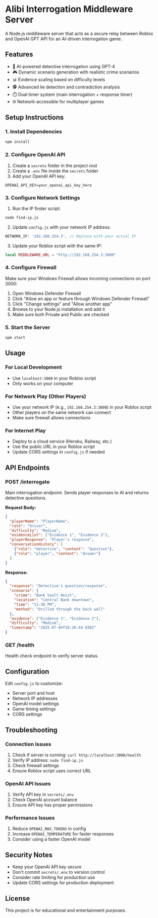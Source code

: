 # Alibi Interrogation Middleware Server

A Node.js middleware server that acts as a secure relay between Roblox and OpenAI GPT API for an AI-driven interrogation game.

## Features

- 🤖 AI-powered detective interrogation using GPT-4
- 🎮 Dynamic scenario generation with realistic crime scenarios
- 📊 Evidence scaling based on difficulty levels
- 🕵️ Advanced lie detection and contradiction analysis
- ⏱️ Dual timer system (main interrogation + response timer)
- 🌐 Network-accessible for multiplayer games

## Setup Instructions

### 1. Install Dependencies
```bash
npm install
```

### 2. Configure OpenAI API
1. Create a `secrets` folder in the project root
2. Create a `.env` file inside the `secrets` folder
3. Add your OpenAI API key:
```
OPENAI_API_KEY=your_openai_api_key_here
```

### 3. Configure Network Settings
1. Run the IP finder script:
```bash
node find-ip.js
```

2. Update `config.js` with your network IP address:
```javascript
NETWORK_IP: '192.168.254.3', // Replace with your actual IP
```

3. Update your Roblox script with the same IP:
```lua
local MIDDLEWARE_URL = "http://192.168.254.3:3000"
```

### 4. Configure Firewall
Make sure your Windows Firewall allows incoming connections on port 3000:
1. Open Windows Defender Firewall
2. Click "Allow an app or feature through Windows Defender Firewall"
3. Click "Change settings" and "Allow another app"
4. Browse to your Node.js installation and add it
5. Make sure both Private and Public are checked

### 5. Start the Server
```bash
npm start
```

## Usage

### For Local Development
- Use `localhost:3000` in your Roblox script
- Only works on your computer

### For Network Play (Other Players)
- Use your network IP (e.g., `192.168.254.3:3000`) in your Roblox script
- Other players on the same network can connect
- Make sure firewall allows connections

### For Internet Play
- Deploy to a cloud service (Heroku, Railway, etc.)
- Use the public URL in your Roblox script
- Update CORS settings in `config.js` if needed

## API Endpoints

### POST /interrogate
Main interrogation endpoint. Sends player responses to AI and returns detective questions.

**Request Body:**
```json
{
  "playerName": "PlayerName",
  "role": "Driver",
  "difficulty": "Medium",
  "evidenceList": ["Evidence 1", "Evidence 2"],
  "playerResponse": "Player's response",
  "conversationHistory": [
    {"role": "detective", "content": "Question"},
    {"role": "player", "content": "Answer"}
  ]
}
```

**Response:**
```json
{
  "response": "Detective's question/response",
  "scenario": {
    "crime": "Bank Vault Heist",
    "location": "Central Bank downtown",
    "time": "11:30 PM",
    "method": "Drilled through the back wall"
  },
  "evidence": ["Evidence 1", "Evidence 2"],
  "difficulty": "Medium",
  "timestamp": "2025-07-04T10:36:44.936Z"
}
```

### GET /health
Health check endpoint to verify server status.

## Configuration

Edit `config.js` to customize:
- Server port and host
- Network IP addresses
- OpenAI model settings
- Game timing settings
- CORS settings

## Troubleshooting

### Connection Issues
1. Check if server is running: `curl http://localhost:3000/health`
2. Verify IP address: `node find-ip.js`
3. Check firewall settings
4. Ensure Roblox script uses correct URL

### OpenAI API Issues
1. Verify API key in `secrets/.env`
2. Check OpenAI account balance
3. Ensure API key has proper permissions

### Performance Issues
1. Reduce `OPENAI_MAX_TOKENS` in config
2. Increase `OPENAI_TEMPERATURE` for faster responses
3. Consider using a faster OpenAI model

## Security Notes

- Keep your OpenAI API key secure
- Don't commit `secrets/.env` to version control
- Consider rate limiting for production use
- Update CORS settings for production deployment

## License

This project is for educational and entertainment purposes. 